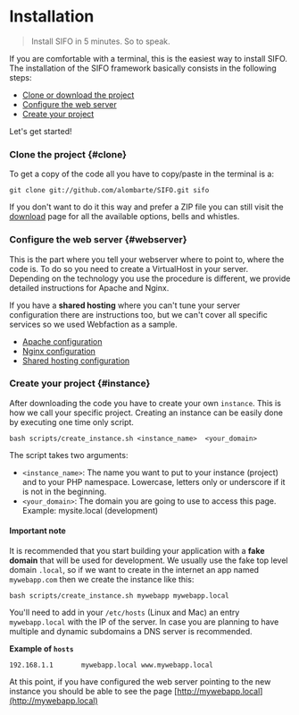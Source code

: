 Installation
============
> Install SIFO in 5 minutes. So to speak.

If you are comfortable with a terminal, this is the easiest way to install SIFO. The installation of the SIFO framework basically consists in the following steps:

 * [Clone or download the project](#clone)
 * [Configure the web server](#webserver)
 * [Create your project](#instance)

Let's get started!

### Clone the project {#clone}
To get a copy of the code all you have to copy/paste in the terminal is a:

    git clone git://github.com/alombarte/SIFO.git sifo

If you don't want to do it this way and prefer a ZIP file you can still visit the [download](/download) page for all the available options, bells and whistles.

### Configure the web server {#webserver}
This is the part where you tell your webserver where to point to, where the code is. To do so you need to create a VirtualHost in your server.
Depending on the technology you use the procedure is different, we provide detailed instructions for Apache and Nginx.

If you have a **shared hosting** where you can't tune your server configuration there are instructions too, but we can't
cover all specific services so we used Webfaction as a sample.

* [Apache configuration](/installation/apache-virtualhosts)
* [Nginx configuration](/installation/nginx-virtualhosts)
* [Shared hosting configuration](/installation/webfaction)

### Create your project {#instance}
After downloading the code you have to create your own `instance`. This is how we call your specific project. Creating
an instance can be easily done by executing one time only script.

    bash scripts/create_instance.sh <instance_name>  <your_domain>

The script takes two arguments:

 * `<instance_name>`: The name you want to put to your instance (project) and to your PHP namespace. Lowercase, letters only or underscore if it is not in the beginning.
 * `<your_domain>`: The domain you are going to use to access this page. Example: mysite.local (development)

#### Important note
It is recommended that you start building your application with a **fake domain** that will be used for development.
We usually use the fake top level domain `.local`, so if we want to create in the internet an app named `mywebapp.com` then
we create the instance like this:

    bash scripts/create_instance.sh mywebapp mywebapp.local

You'll need to add in your `/etc/hosts` (Linux and Mac) an entry `mywebapp.local` with the IP of the server. In case you
are planning to have multiple and dynamic subdomains a DNS server is recommended.

**Example of `hosts`**

    192.168.1.1       mywebapp.local www.mywebapp.local

At this point, if you have configured the web server pointing to the new instance you should be able to see the page
[http://mywebapp.local](http://mywebapp.local)